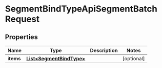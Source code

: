 

# SegmentBindTypeApiSegmentBatchRequest


## Properties

Name | Type | Description | Notes
------------ | ------------- | ------------- | -------------
**items** | [**List&lt;SegmentBindType&gt;**](SegmentBindType.md) |  |  [optional]



